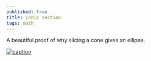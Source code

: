 ```yaml
---
published: true
title: Conic section
tags: math
---
```

A beautiful proof of why slicing a cone gives an ellipse.

[![caption](https://img.youtube.com/vi/pQa_tWZmlGs/0.jpg)](https://www.youtube.com/watch?v=pQa_tWZmlGs)

